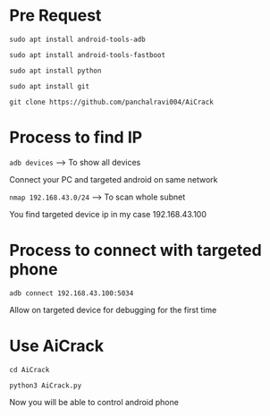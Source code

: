 # Pre Request

```sudo apt install android-tools-adb```

```sudo apt install android-tools-fastboot```

```sudo apt install python```

```sudo apt install git```

```git clone https://github.com/panchalravi004/AiCrack```

# Process to find IP

```adb devices``` --> To show all devices

Connect your PC and targeted android on same network

```nmap 192.168.43.0/24``` --> To scan whole subnet

You find targeted device ip in my case 192.168.43.100

# Process to connect with targeted phone

```adb connect 192.168.43.100:5034```

Allow on targeted device for debugging for the first time

# Use AiCrack

```cd AiCrack```

```python3 AiCrack.py```

Now you will be able to control android phone


